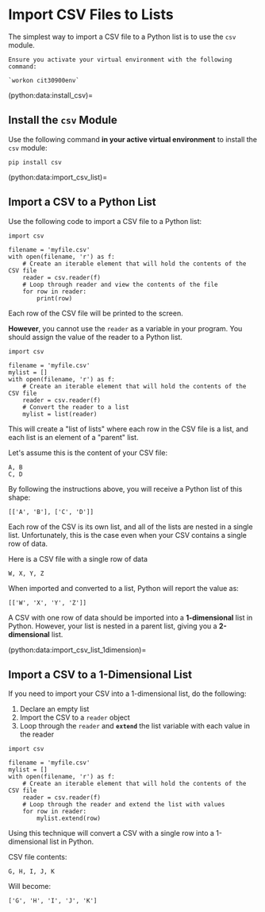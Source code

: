 # Import CSV Files to Lists

The simplest way to import a CSV file to a Python list is to use the `csv` module.

```{important}
Ensure you activate your virtual environment with the following command:

`workon cit30900env`
```

(python:data:install_csv)=
## Install the `csv` Module
Use the following command **in your active virtual environment** to install the `csv` module:

```
pip install csv
```

(python:data:import_csv_list)=
## Import a CSV to a Python List

Use the following code to import a CSV file to a Python list:

```
import csv

filename = 'myfile.csv'
with open(filename, 'r') as f:
    # Create an iterable element that will hold the contents of the CSV file
    reader = csv.reader(f)
    # Loop through reader and view the contents of the file
    for row in reader:
        print(row)
```
Each row of the CSV file will be printed to the screen.

**However**, you cannot use the `reader` as a variable in your program. You should assign the value of the reader to a Python list.

```
import csv

filename = 'myfile.csv'
mylist = []
with open(filename, 'r') as f:
    # Create an iterable element that will hold the contents of the CSV file
    reader = csv.reader(f)
    # Convert the reader to a list
    mylist = list(reader)
```

This will create a "list of lists" where each row in the CSV file is a list, and each list is an element of a "parent" list.

Let's assume this is the content of your CSV file:
```
A, B
C, D
```
By following the instructions above, you will receive a Python list of this shape:
```
[['A', 'B'], ['C', 'D']]
```

Each row of the CSV is its own list, and all of the lists are nested in a single list. Unfortunately, this is the case even when your CSV contains a single row of data.

Here is a CSV file with a single row of data
```
W, X, Y, Z
```

When imported and converted to a list, Python will report the value as:
```
[['W', 'X', 'Y', 'Z']]
```

A CSV with one row of data should be imported into a **1-dimensional** list in Python. However, your list is nested in a parent list, giving you a **2-dimensional** list.

(python:data:import_csv_list_1dimension)=
## Import a CSV to a 1-Dimensional List
If you need to import your CSV into a 1-dimensional list, do the following:

1. Declare an empty list
2. Import the CSV to a `reader` object
3. Loop through the `reader` and **`extend`** the list variable with each value in the reader

```
import csv

filename = 'myfile.csv'
mylist = []
with open(filename, 'r') as f:
    # Create an iterable element that will hold the contents of the CSV file
    reader = csv.reader(f)
    # Loop through the reader and extend the list with values
    for row in reader:
        mylist.extend(row)
```

Using this technique will convert a CSV with a single row into a 1-dimensional list in Python.

CSV file contents:
```
G, H, I, J, K
```

Will become:
```
['G', 'H', 'I', 'J', 'K']
```